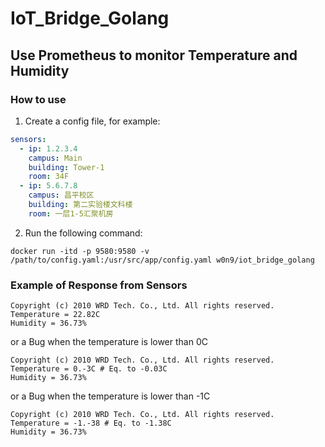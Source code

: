 # IoT_Bridge_Golang

## Use Prometheus to monitor Temperature and Humidity

### How to use

1. Create a config file, for example:

```yaml
sensors:
  - ip: 1.2.3.4
    campus: Main
    building: Tower-1
    room: 34F
  - ip: 5.6.7.8
    campus: 昌平校区
    building: 第二实验楼文科楼
    room: 一层1-5汇聚机房
```

2. Run the following command:

```docker
docker run -itd -p 9580:9580 -v /path/to/config.yaml:/usr/src/app/config.yaml w0n9/iot_bridge_golang
```

### Example of Response from Sensors

```
Copyright (c) 2010 WRD Tech. Co., Ltd. All rights reserved.
Temperature = 22.82C
Humidity = 36.73%
```

or a Bug when the temperature is lower than 0C

```
Copyright (c) 2010 WRD Tech. Co., Ltd. All rights reserved.
Temperature = 0.-3C # Eq. to -0.03C
Humidity = 36.73%
```

or a Bug when the temperature is lower than -1C

```
Copyright (c) 2010 WRD Tech. Co., Ltd. All rights reserved.
Temperature = -1.-38 # Eq. to -1.38C
Humidity = 36.73%
```
